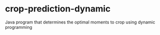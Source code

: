 # crop-prediction-dynamic
Java program that determines the optimal moments to crop using dynamic programming
